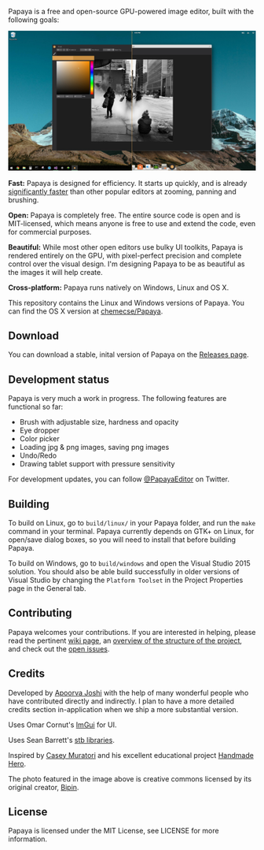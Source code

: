 Papaya is a free and open-source GPU-powered image editor, built with the following goals:

![screenshot 1](/web/img.0.0.jpg?raw=true)

**Fast:** Papaya is designed for efficiency. It starts up quickly, and is already [significantly faster](http://apoorvaj.io/building-a-fast-modern-image-editor.html) than other popular editors at zooming, panning and brushing.

**Open:** Papaya is completely free. The entire source code is open and is MIT-licensed, which means anyone is free to use and extend the code, even for commercial purposes.

**Beautiful:** While most other open editors use bulky UI toolkits, Papaya is rendered entirely on the GPU, with pixel-perfect precision and complete control over the visual design. I'm designing Papaya to be as beautiful as the images it will help create.

**Cross-platform:** Papaya runs natively on Windows, Linux and OS X.

This repository contains the Linux and Windows versions of Papaya. You can find the OS X version at [chemecse/Papaya](https://github.com/chemecse/Papaya/tree/osx-dev).

Download
--------

You can download a stable, inital version of Papaya on the [Releases page](https://github.com/ApoorvaJ/Papaya/releases).

Development status
------------------

Papaya is very much a work in progress. The following features are functional so far:
* Brush with adjustable size, hardness and opacity
* Eye dropper
* Color picker
* Loading jpg & png images, saving png images
* Undo/Redo
* Drawing tablet support with pressure sensitivity

For development updates, you can follow [@PapayaEditor](https://twitter.com/PapayaEditor) on Twitter.

Building
--------

To build on Linux, go to `build/linux/` in your Papaya folder, and run the `make` command in your terminal. Papaya currently depends on GTK+ on Linux, for open/save dialog boxes, so you will need to install that before building Papaya.

To build on Windows, go to `build/windows` and open the Visual Studio 2015 solution. You should also be able build successfully in older versions of Visual Studio by changing the `Platform Toolset` in the Project Properties page in the General tab.

Contributing
------------

Papaya welcomes your contributions. If you are interested in helping, please read the pertinent [wiki page](https://github.com/ApoorvaJ/Papaya/wiki/Contributing-to-Papaya), an [overview of the structure of the project](https://github.com/ApoorvaJ/Papaya/wiki/Project-structure), and check out the [open issues](https://github.com/ApoorvaJ/Papaya/issues).

Credits
------

Developed by [Apoorva Joshi](http://apoorvaj.io/) with the help of many wonderful people who have contributed directly and indirectly. I plan to have a more detailed credits section in-application when we ship a more substantial version.

Uses Omar Cornut's [ImGui](https://github.com/ocornut/imgui) for UI.

Uses Sean Barrett's [stb libraries](https://github.com/nothings/stb).

Inspired by [Casey Muratori](http://mollyrocket.com/casey/about.html) and his excellent educational project [Handmade Hero](https://handmadehero.org/).

The photo featured in the image above is creative commons licensed by its original creator, [Bipin](https://www.flickr.com/photos/brickartisan/16846948646/in/photostream/).

License
-------

Papaya is licensed under the MIT License, see LICENSE for more information.
